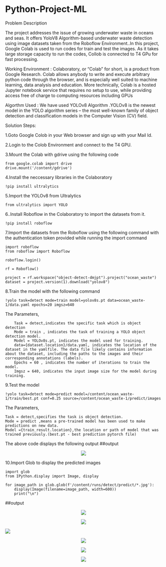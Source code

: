 # Python-Project-ML


Problem Description 

The project addresses the issue of growing underwater waste in oceans and seas. It offers YoloV8 Algorithm-based underwater waste detection using image datasets taken from the Roboflow Environment..In this project, Google Colab is used to run codes for train and test the images. As it takes large storage capacity to run the codes, Collob is connected to T4 GPu for  fast processing.

Working Environment :
Colaboratory, or “Colab” for short, is a product from Google Research. Colab allows anybody to write and execute arbitrary python code through the browser, and is especially well suited to machine learning, data analysis and education. More technically, Colab is a hosted Jupyter notebook service that requires no setup to use, while providing access free of charge to computing resources including GPUs

Algorthm Used :
We have used YOLOv8 Algorithm .YOLOv8 is the newest model in the YOLO algorithm series – the most well-known family of object detection and classification models in the Computer Vision (CV) field.

Solution  Steps:

1.Goto Google Colob in your Web browser and sign up with your Mail Id.

2.Login to the Colob Environment and connect to the T4 GPU.

3.Mount the Colab with gdrive using the following code

	from google.colab import drive
	drive.mount('/content/gdrive')

4.Install the neccessary libraries in the Colaboratory

	!pip install ultralytics
	
5.Import the YOLOv8 from Ultralytics

	from ultralytics import YOLO
6..Install Roboflow in the Colaboratory to import the datasets from it.

	!pip install roboflow
	
7.Import the datasets from the Roboflow using the following command with the authentication token provided while running the import command

	import roboflow
	from roboflow import Roboflow

	roboflow.login()

	rf = Roboflow()

	project = rf.workspace("object-detect-dmjpt").project("ocean_waste")
	dataset = project.version(1).download("yolov8")

8.Train the model  with the following command

	!yolo task=detect mode=train model=yolov8s.pt data=ocean_waste-1/data.yaml epochs=20 imgsz=640
<p>
	The Parameters,

		Task = detect,indicates the specific task which is object detection
		Mode = train , indicates the task of training a YOLO object detection model.
		Model = YOLOv8s.pt, indicates the model used for training.
		data={dataset.location}/data.yaml, indicates the location of the dataset in the yamlfile. The data file likely contains information about the dataset, including the paths to the images and their corresponding annotations (labels).
		Epochs = 60 , indicates the number of iterations to train the  model.
		Imgsz = 640, indicates the input image size for the model during training.
</p>		
9.Test the model
	
	!yolo task=detect mode=predict model=/content/ocean_waste-1/train/best.pt conf=0.25 source=/content/ocean_waste-1/predict/images
<p>
	The Parameters,
	
	Task = detect,specifies the task is object detection.
	Mode = predict ,means a pre-trained model has been used to make predictions on new data.
	Model ={train_result.location},the location or path of model that was trained previously.(best.pt - best prediction pytorch file)
</p>	
The above code displays the following output
##output
<p align="center">
    <img src ="https://github.com/bowthi/Python-Project-ML/blob/main/Screenshots/Result1.jpg">
</p>

10.Import Glob to display the predicted images

	import glob
	from IPython.display import Image, display

	for image_path in glob.glob(f'/content/runs/detect/predict/*.jpg'):
		display(Image(filename=image_path, width=600))
		print("\n")
##output
<p align="center"><img src= "https://github.com/bowthi/Python-Project-ML/blob/main/Screenshots/Image1.jpg"/></p>
<p align="center"> <img src= "https://github.com/bowthi/Python-Project-ML/blob/main/Screenshots/Image2.jpg"/></p>
<p algin="center"><img src="https://github.com/bowthi/Python-Project-ML/blob/main/Screenshots/image3.jpg"/></p>
<p align ="center"><img src= "https://github.com/bowthi/Python-Project-ML/blob/main/Screenshots/image4.jpg"/></p>
 <p align="center"><img src="https://github.com/bowthi/Python-Project-ML/blob/main/Screenshots/image5.jpg"> </p> 
 <p align="center"><img src="https://github.com/bowthi/Python-Project-ML/blob/main/Screenshots/image6.jpg"></p>    